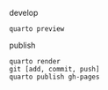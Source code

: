 develop

```
quarto preview
```

publish

```
quarto render
git [add, commit, push]
quarto publish gh-pages
```
